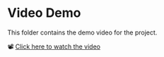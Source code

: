 # Video Demo

This folder contains the demo video for the project.

📽️ [Click here to watch the video](./fabric_pattern_demo.mp4)

